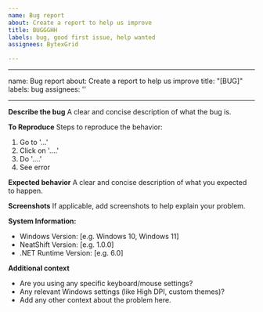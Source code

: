 ```yaml
---
name: Bug report
about: Create a report to help us improve
title: BUGGGHH
labels: bug, good first issue, help wanted
assignees: BytexGrid

---
```


---
name: Bug report
about: Create a report to help us improve
title: "[BUG]"
labels: bug
assignees: ''

---

**Describe the bug**
A clear and concise description of what the bug is.

**To Reproduce**
Steps to reproduce the behavior:
1. Go to '...'
2. Click on '....'
3. Do '....'
4. See error

**Expected behavior**
A clear and concise description of what you expected to happen.

**Screenshots**
If applicable, add screenshots to help explain your problem.

**System Information:**
- Windows Version: [e.g. Windows 10, Windows 11]
- NeatShift Version: [e.g. 1.0.0]
- .NET Runtime Version: [e.g. 6.0]

**Additional context**
- Are you using any specific keyboard/mouse settings?
- Any relevant Windows settings (like High DPI, custom themes)?
- Add any other context about the problem here.
